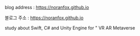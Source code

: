 blog address : https://noranfox.github.io


블로그 주소 : https://noranfox.github.io


study about Swift, C# and Unity Engine
for " VR AR Metaverse

